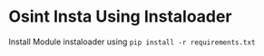 # Osint Insta Using Instaloader
Install Module instaloader using ``pip install -r requirements.txt``
